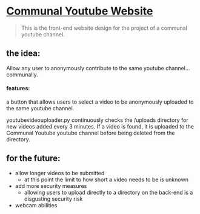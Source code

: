 # [Communal Youtube Website](https://communalyoutube.com)

> This is the front-end website design for the project of a communal youtube channel. 

## the idea:
Allow any user to anonymously contribute to the same youtube channel... communally.
#### features:
a button that allows users to select a video to be anonymously uploaded to the same youtube channel. 


youtubevideouploader.py continuously checks the /uploads directory for new videos added every 3 minutes. If a video is found, it is uploaded to the Communal Youtube youtube channel before being deleted from the directory.

## for the future: 
- allow longer videos to be submitted
  - at this point the limit to how short a video needs to be is unknown
- add more security measures
  - allowing users to upload directly to a directory on the back-end is a disgusting security risk
- webcam abilities
